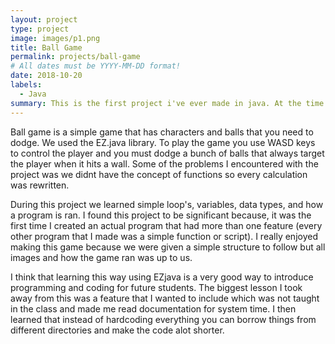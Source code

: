 ```yaml
---
layout: project
type: project
image: images/p1.png
title: Ball Game
permalink: projects/ball-game
# All dates must be YYYY-MM-DD format!
date: 2018-10-20
labels:
  - Java
summary: This is the first project i've ever made in java. At the time we didnt learn about OOP so everything was hardcoded in. 
---
```

Ball game is a simple game that has characters and balls that you need to dodge. We used the EZ.java library. To play the game you use WASD keys to control the player and you must dodge a bunch of balls that always target the player when it hits a wall. Some of the problems I encountered with the project was we didnt have the concept of functions so every calculation was rewritten. 

During this project we learned simple loop's, variables, data types, and how a program is ran. I found this project to be significant because, it was the first time I created an actual program that had more than one feature (every other program that I made was a simple function or script). I really enjoyed making this game because we were given a simple structure to follow but all images and how the game ran was up to us.

I think that learning this way using EZjava is a very good way to introduce programming and coding for future students. The biggest lesson I took away from this was a feature that I wanted to include which was not taught in the class and made me read documentation for system time. I then learned that instead of hardcoding everything you can borrow things from different directories and make the code alot shorter.




